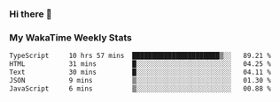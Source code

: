 ### Hi there 👋

<!--
**royschrauwen/royschrauwen** is a ✨ _special_ ✨ repository because its `README.md` (this file) appears on your GitHub profile.

Here are some ideas to get you started:

- 🔭 I’m currently working on ...
- 🌱 I’m currently learning ...
- 👯 I’m looking to collaborate on ...
- 🤔 I’m looking for help with ...
- 💬 Ask me about ...
- 📫 How to reach me: ...
- 😄 Pronouns: ...
- ⚡ Fun fact: ...
-->


### My WakaTime Weekly Stats
<!--START_SECTION:waka-->

```txt
TypeScript     10 hrs 57 mins  ██████████████████████▒░░   89.21 %
HTML           31 mins         █░░░░░░░░░░░░░░░░░░░░░░░░   04.25 %
Text           30 mins         █░░░░░░░░░░░░░░░░░░░░░░░░   04.11 %
JSON           9 mins          ▒░░░░░░░░░░░░░░░░░░░░░░░░   01.30 %
JavaScript     6 mins          ▒░░░░░░░░░░░░░░░░░░░░░░░░   00.88 %
```

<!--END_SECTION:waka-->
